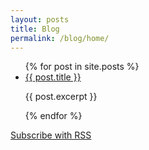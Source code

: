 ```yaml
---
layout: posts
title: Blog
permalink: /blog/home/
---
```


<ul>
  {% for post in site.posts %}
    <li>
      <a href="{{ post.url }}">{{ post.title }}</a>
	  <p>{{ post.excerpt }}</p>
    </li>
  {% endfor %}
</ul>

<a href="{{ site.url }}/blog/rss.xml">Subscribe with RSS</a>
